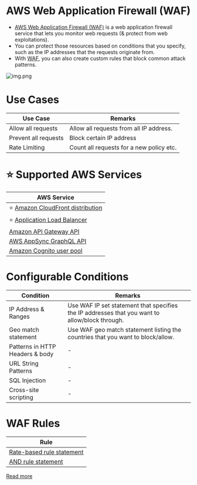 # AWS Web Application Firewall (WAF)
- [AWS Web Application Firewall (WAF)](https://aws.amazon.com/waf/) is a web application firewall service that lets you monitor web requests (& protect from web exploitations). 
- You can protect those resources based on conditions that you specify, such as the IP addresses that the requests originate from.
- With [WAF](https://aws.amazon.com/waf/), you can also create custom rules that block common attack patterns.

![img.png](https://d1.awsstatic.com/Product-Page-Diagram_AWS-Web-Application-Firewall%402x.5f24d1b519ed1a88b7278c5d4cf7e4eeaf9b75cf.png)

# Use Cases

| Use Case             | Remarks                                  |
|----------------------|------------------------------------------|
| Allow all requests   | Allow all requests from all IP address.  |
| Prevent all requests | Block certain IP address                 |
| Rate Limiting        | Count all requests for a new policy etc. |

# :star: Supported AWS Services

| AWS Service                                                                                                                    |
|--------------------------------------------------------------------------------------------------------------------------------|
| :star: [Amazon CloudFront distribution](../../1_NetworkingAndContentDelivery/1_EdgeNetworking/AmazonCloudFront.md)             |
| :star: [Application Load Balancer](../../1_NetworkingAndContentDelivery/2_ApplicationNetworking/ElasticLoadBalancer/Readme.md) |
| [Amazon API Gateway API](../../1_NetworkingAndContentDelivery/2_ApplicationNetworking/AmazonAPIGateway/Readme.md)              |
| [AWS AppSync GraphQL API](../../1_NetworkingAndContentDelivery/2_ApplicationNetworking/AWSAppSync.md)                          |
| [Amazon Cognito user pool](../../2a_IdentityServices/AWSDirectoryServices/AmazonCognito.md)                                    |

# Configurable Conditions

| Condition                       | Remarks                                                                                        |
|---------------------------------|------------------------------------------------------------------------------------------------|
| IP Address & Ranges             | Use WAF IP set statement that specifies the IP addresses that you want to allow/block through. |
| Geo match statement             | Use WAF geo match statement listing the countries that you want to block/allow.                |
| Patterns in HTTP Headers & body | -                                                                                              |
| URL String Patterns             | -                                                                                              |
| SQL Injection                   | -                                                                                              |
| Cross-site scripting            | -                                                                                              |

# WAF Rules

| Rule                                                                                                                       |
|----------------------------------------------------------------------------------------------------------------------------|
| [Rate-based rule statement](https://docs.aws.amazon.com/waf/latest/developerguide/waf-rule-statement-type-rate-based.html) |
| [AND rule statement](https://docs.aws.amazon.com/waf/latest/developerguide/waf-rule-statement-type-and.html)               |

[Read more](https://docs.aws.amazon.com/waf/latest/developerguide/waf-rules.html)

